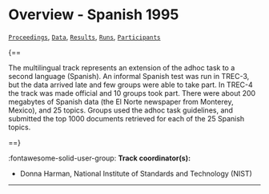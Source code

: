 # Overview - Spanish 1995

[`Proceedings`](./proceedings.md), [`Data`](./data.md), [`Results`](./results.md), [`Runs`](./runs.md), [`Participants`](./participants.md)

{==

The multilingual track represents an extension of the adhoc task to a second language (Spanish). An informal Spanish test was run in TREC-3, but the data arrived late and few groups were able to take part. In TREC-4 the track was made official and 10 groups took part. There were about 200 megabytes of Spanish data (the El Norte newspaper from Monterey, Mexico), and 25 topics. Groups used the adhoc task guidelines, and submitted the top 1000 documents retrieved for each of the 25 Spanish topics.

==}

:fontawesome-solid-user-group: **Track coordinator(s):**

- Donna Harman, National Institute of Standards and Technology (NIST) 



---

